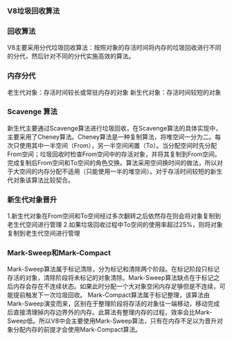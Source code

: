 ### V8垃圾回收算法

### 回收算法
V8主要采用分代垃圾回收算法：按照对象的存活时间将内存的垃圾回收进行不同的分代，然后针对不同的分代实施高效的算法。

### 内存分代
老生代对象：存活时间较长或常驻内存的对象
新生代对象：存活时间较短的对象

### Scavenge 算法
新生代主要通过Scavenge算法进行垃圾回收，在Scavenge算法的具体实现中，主要采用了Cheney算法。Cheney算法是一种复制算法，将堆空间一分为二。每次只使用其中一半空间（From），另一半空间闲置（To）。当分配空间时先分配From空间；垃圾回收时检查From空间中的存活对象，并将其复制到From空间。完成复制后From空间和To空间的角色交换。算法采用空间换时间的做法，所以对于大空间的内存分配不适用（只能使用一半的堆空间）。对于存活时间较短的新生代对象该算法比较契合。

### 新生代对象晋升
1.新生代对象在From空间和To空间经过多次翻转之后依然存在则会将对象复制到老生代空间进行管理
2.如果垃圾回收过程中To空间的使用率超过25%，则将对象复制到老生代空间进行管理

### Mark-Sweep和Mark-Compact
Mark-Sweep算法属于标记清除，分为标记和清除两个阶段。在标记阶段只标记存活的对象，清除阶段将未标记的对象清除。Mark-Sweep算法缺点在于标记之后内存会存在不连续状态。如果此时分配一个大对象空闲内存足够但是不连续，可能提前触发下一次垃圾回收。
Mark-Compact算法属于标记整理，该算法由Mark-Sweep演变而来，区别在于整理阶段将存活的对象往一端移动，移动完成后直接清理掉内存边界外的内存。此算法有整理内存的过程，效率会比Mark-Sweep低。所以V8中会主要使用Mark-Sweep算法，只有在内存不足以为晋升对象分配内存的前提才会使用Mark-Compact算法。